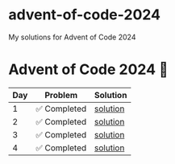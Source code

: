 # advent-of-code-2024

My solutions for Advent of Code 2024

# Advent of Code 2024 🎄

| Day | Problem      | Solution                       |
| --- | ------------ | ------------------------------ |
| 1   | ✅ Completed | [solution](day01/solution.py)  |
| 2   | ✅ Completed | [solution](day02/solution.py)  |
| 3   | ✅ Completed | [solution](day03/solution.py)  |
| 4   | ✅ Completed | [solution](day04/solution2.py) |
